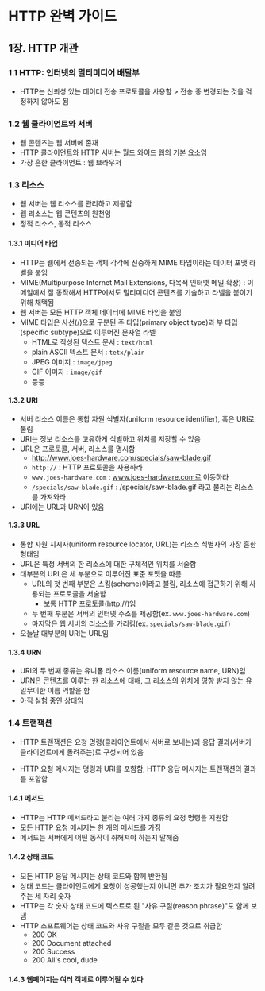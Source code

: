 # HTTP 완벽 가이드

## 1장. HTTP 개관

### 1.1 HTTP: 인터넷의 멀티미디어 배달부

- HTTP는 신뢰성 있는 데이터 전송 프로토콜을 사용함 > 전송 중 변경되는 것을 걱정하지 않아도 됨

### 1.2 웹 클라이언트와 서버

- 웹 콘텐츠는 웹 서버에 존재
- HTTP 클라이언트와 HTTP 서버는 월드 와이드 웹의 기본 요소임
- 가장 흔한 클라이언트 : 웹 브라우저

### 1.3 리소스

- 웹 서버는 웹 리소스를 관리하고 제공함
- 웹 리소스는 웹 콘텐츠의 원천임
- 정적 리소스, 동적 리소스

#### 1.3.1 미디어 타입

- HTTP는 웹에서 전송되는 객체 각각에 신중하게 MIME 타입이라는 데이터 포맷 라벨을 붙임
- MIME(Multipurpose Internet Mail Extensions, 다목적 인터넷 메일 확장) : 이메일에서 잘 동작해서 HTTP에서도 멀티미디어 콘텐츠를 기술하고 라벨을 붙이기 위해 채택됨
- 웹 서버는 모든 HTTP 객체 데이터에 MIME 타입을 붙임
- MIME 타입은 사선(/)으로 구분된 주 타입(primary object type)과 부 타입(specific subtype)으로 이루어진 문자열 라벨
  - HTML로 작성된 텍스트 문서 : `text/html`
  - plain ASCII 텍스트 문서 : `tetx/plain`
  - JPEG 이미지 : `image/jpeg`
  - GIF 이미지 : `image/gif`
  - 등등

#### 1.3.2 URI

- 서버 리소스 이름은 통합 자원 식별자(uniform resource identifier), 혹은 URI로 불림
- URI는 정보 리소스를 고유하게 식별하고 위치를 저장할 수 있음
- URL은 프로토콜, 서버, 리소스를 명시함
  - http://www.joes-hardware.com/specials/saw-blade.gif
  - `http://` : HTTP 프로토콜을 사용하라
  - `www.joes-hardware.com` : www.joes-hardware.com로 이동하라
  - `/specials/saw-blade.gif` : /specials/saw-blade.gif 라고 불리는 리소스를 가져와라
- URI에는 URL과 URN이 있음

#### 1.3.3 URL

- 통합 자원 지시자(uniform resource locator, URL)는 리소스 식별자의 가장 흔한 형태임
- URL은 특정 서버의 한 리소스에 대한 구체적인 위치를 서술함
- 대부분의 URL은 세 부분으로 이루어진 표준 포맷을 따름
  - URL의 첫 번째 부분은 스킴(scheme)이라고 불림, 리소스에 접근하기 위해 사용되는 프로토콜을 서술함
    - 보통 HTTP 프로토콜(http://)임
  - 두 번째 부분은 서버의 인터넷 주소를 제공함(ex. `www.joes-hardware.com`)
  - 마지막은 웹 서버의 리소스를 가리킴(ex. `specials/saw-blade.gif`)
- 오늘날 대부분의 URI는 URL임

#### 1.3.4 URN

- URI의 두 번째 종류는 유니폼 리소스 이름(uniform resource name, URN)임
- URN은 콘텐츠를 이루는 한 리소스에 대해, 그 리소스의 위치에 영향 받지 않는 유일무이한 이름 역할을 함
- 아직 실험 중인 상태임

### 1.4 트랜잭션

- HTTP 트랜잭션은 요청 명령(클라이언트에서 서버로 보내는)과 응답 결과(서버가 클라이언트에게 돌려주는)로 구성되어 있음

- HTTP 요청 메시지는 명령과 URI를 포함함, HTTP 응답 메시지는 트랜잭션의 결과를 포함함

#### 1.4.1 메서드

- HTTP는 HTTP 메서드라고 불리는 여러 가지 종류의 요청 명령을 지원함
- 모든 HTTP 요청 메시지는 한 개의 메서드를 가짐
- 메서드는 서버에게 어떤 동작이 취해져야 하는지 말해줌

#### 1.4.2 상태 코드

- 모든 HTTP 응답 메시지는 상태 코드와 함께 반환됨
- 상태 코드는 클라이언트에게 요청이 성공했는지 아니면 추가 조치가 필요한지 알려주는 세 자리 숫자
- HTTP는 각 숫자 상태 코드에 텍스트로 된 "사유 구절(reason phrase)"도 함께 보냄
- HTTP 소프트웨어는 상태 코드와 사유 구절을 모두 같은 것으로 취급함
  - 200 OK
  - 200 Document attached
  - 200 Success
  - 200 All's cool, dude

#### 1.4.3 웹페이지는 여러 객체로 이루어질 수 있다

